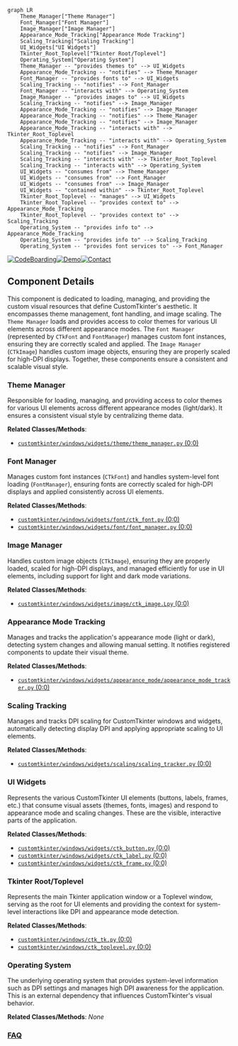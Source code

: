 ```mermaid
graph LR
    Theme_Manager["Theme Manager"]
    Font_Manager["Font Manager"]
    Image_Manager["Image Manager"]
    Appearance_Mode_Tracking["Appearance Mode Tracking"]
    Scaling_Tracking["Scaling Tracking"]
    UI_Widgets["UI Widgets"]
    Tkinter_Root_Toplevel["Tkinter Root/Toplevel"]
    Operating_System["Operating System"]
    Theme_Manager -- "provides themes to" --> UI_Widgets
    Appearance_Mode_Tracking -- "notifies" --> Theme_Manager
    Font_Manager -- "provides fonts to" --> UI_Widgets
    Scaling_Tracking -- "notifies" --> Font_Manager
    Font_Manager -- "interacts with" --> Operating_System
    Image_Manager -- "provides images to" --> UI_Widgets
    Scaling_Tracking -- "notifies" --> Image_Manager
    Appearance_Mode_Tracking -- "notifies" --> Image_Manager
    Appearance_Mode_Tracking -- "notifies" --> Theme_Manager
    Appearance_Mode_Tracking -- "notifies" --> Image_Manager
    Appearance_Mode_Tracking -- "interacts with" --> Tkinter_Root_Toplevel
    Appearance_Mode_Tracking -- "interacts with" --> Operating_System
    Scaling_Tracking -- "notifies" --> Font_Manager
    Scaling_Tracking -- "notifies" --> Image_Manager
    Scaling_Tracking -- "interacts with" --> Tkinter_Root_Toplevel
    Scaling_Tracking -- "interacts with" --> Operating_System
    UI_Widgets -- "consumes from" --> Theme_Manager
    UI_Widgets -- "consumes from" --> Font_Manager
    UI_Widgets -- "consumes from" --> Image_Manager
    UI_Widgets -- "contained within" --> Tkinter_Root_Toplevel
    Tkinter_Root_Toplevel -- "manages" --> UI_Widgets
    Tkinter_Root_Toplevel -- "provides context to" --> Appearance_Mode_Tracking
    Tkinter_Root_Toplevel -- "provides context to" --> Scaling_Tracking
    Operating_System -- "provides info to" --> Appearance_Mode_Tracking
    Operating_System -- "provides info to" --> Scaling_Tracking
    Operating_System -- "provides font services to" --> Font_Manager
```
[![CodeBoarding](https://img.shields.io/badge/Generated%20by-CodeBoarding-9cf?style=flat-square)](https://github.com/CodeBoarding/CodeBoarding)[![Demo](https://img.shields.io/badge/Try%20our-Demo-blue?style=flat-square)](https://www.codeboarding.org/demo)[![Contact](https://img.shields.io/badge/Contact%20us%20-%20contact@codeboarding.org-lightgrey?style=flat-square)](mailto:contact@codeboarding.org)

## Component Details

This component is dedicated to loading, managing, and providing the custom visual resources that define CustomTkinter's aesthetic. It encompasses theme management, font handling, and image scaling. The `Theme Manager` loads and provides access to color themes for various UI elements across different appearance modes. The `Font Manager` (represented by `CTkFont` and `FontManager`) manages custom font instances, ensuring they are correctly scaled and applied. The `Image Manager` (`CTkImage`) handles custom image objects, ensuring they are properly scaled for high-DPI displays. Together, these components ensure a consistent and scalable visual style.

### Theme Manager
Responsible for loading, managing, and providing access to color themes for various UI elements across different appearance modes (light/dark). It ensures a consistent visual style by centralizing theme data.


**Related Classes/Methods**:

- <a href="https://github.com/TomSchimansky/CustomTkinter/blob/master/customtkinter/windows/widgets/theme/theme_manager.py#L0-L0" target="_blank" rel="noopener noreferrer">`customtkinter/windows/widgets/theme/theme_manager.py` (0:0)</a>


### Font Manager
Manages custom font instances (`CTkFont`) and handles system-level font loading (`FontManager`), ensuring fonts are correctly scaled for high-DPI displays and applied consistently across UI elements.


**Related Classes/Methods**:

- <a href="https://github.com/TomSchimansky/CustomTkinter/blob/master/customtkinter/windows/widgets/font/ctk_font.py#L0-L0" target="_blank" rel="noopener noreferrer">`customtkinter/windows/widgets/font/ctk_font.py` (0:0)</a>
- <a href="https://github.com/TomSchimansky/CustomTkinter/blob/master/customtkinter/windows/widgets/font/font_manager.py#L0-L0" target="_blank" rel="noopener noreferrer">`customtkinter/windows/widgets/font/font_manager.py` (0:0)</a>


### Image Manager
Handles custom image objects (`CTkImage`), ensuring they are properly loaded, scaled for high-DPI displays, and managed efficiently for use in UI elements, including support for light and dark mode variations.


**Related Classes/Methods**:

- <a href="https://github.com/TomSchimansky/CustomTkinter/blob/master/customtkinter/windows/widgets/image/ctk_image.py#L0-L0" target="_blank" rel="noopener noreferrer">`customtkinter/windows/widgets/image/ctk_image.Lpy` (0:0)</a>


### Appearance Mode Tracking
Manages and tracks the application's appearance mode (light or dark), detecting system changes and allowing manual setting. It notifies registered components to update their visual theme.


**Related Classes/Methods**:

- <a href="https://github.com/TomSchimansky/CustomTkinter/blob/master/customtkinter/windows/widgets/appearance_mode/appearance_mode_tracker.py#L0-L0" target="_blank" rel="noopener noreferrer">`customtkinter/windows/widgets/appearance_mode/appearance_mode_tracker.py` (0:0)</a>


### Scaling Tracking
Manages and tracks DPI scaling for CustomTkinter windows and widgets, automatically detecting display DPI and applying appropriate scaling to UI elements.


**Related Classes/Methods**:

- <a href="https://github.com/TomSchimansky/CustomTkinter/blob/master/customtkinter/windows/widgets/scaling/scaling_tracker.py#L0-L0" target="_blank" rel="noopener noreferrer">`customtkinter/windows/widgets/scaling/scaling_tracker.py` (0:0)</a>


### UI Widgets
Represents the various CustomTkinter UI elements (buttons, labels, frames, etc.) that consume visual assets (themes, fonts, images) and respond to appearance mode and scaling changes. These are the visible, interactive parts of the application.


**Related Classes/Methods**:

- <a href="https://github.com/TomSchimansky/CustomTkinter/blob/master/customtkinter/windows/widgets/ctk_button.py#L0-L0" target="_blank" rel="noopener noreferrer">`customtkinter/windows/widgets/ctk_button.py` (0:0)</a>
- <a href="https://github.com/TomSchimansky/CustomTkinter/blob/master/customtkinter/windows/widgets/ctk_label.py#L0-L0" target="_blank" rel="noopener noreferrer">`customtkinter/windows/widgets/ctk_label.py` (0:0)</a>
- <a href="https://github.com/TomSchimansky/CustomTkinter/blob/master/customtkinter/windows/widgets/ctk_frame.py#L0-L0" target="_blank" rel="noopener noreferrer">`customtkinter/windows/widgets/ctk_frame.py` (0:0)</a>


### Tkinter Root/Toplevel
Represents the main Tkinter application window or a Toplevel window, serving as the root for UI elements and providing the context for system-level interactions like DPI and appearance mode detection.


**Related Classes/Methods**:

- <a href="https://github.com/TomSchimansky/CustomTkinter/blob/master/customtkinter/windows/ctk_tk.py#L0-L0" target="_blank" rel="noopener noreferrer">`customtkinter/windows/ctk_tk.py` (0:0)</a>
- <a href="https://github.com/TomSchimansky/CustomTkinter/blob/master/customtkinter/windows/ctk_toplevel.py#L0-L0" target="_blank" rel="noopener noreferrer">`customtkinter/windows/ctk_toplevel.py` (0:0)</a>


### Operating System
The underlying operating system that provides system-level information such as DPI settings and manages high DPI awareness for the application. This is an external dependency that influences CustomTkinter's visual behavior.


**Related Classes/Methods**: _None_



### [FAQ](https://github.com/CodeBoarding/GeneratedOnBoardings/tree/main?tab=readme-ov-file#faq)